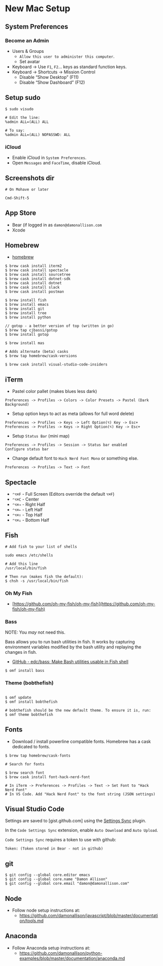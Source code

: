 # New Mac Setup

## System Preferences

### Become an Admin

* Users & Groups
	* `Allow this user to administer this computer`.
	* Set avatar
* Keyboard -> Use `F1`, `F2`… keys as standard function keys.
* Keyboard -> Shortcuts -> Mission Control
	* Disable “Show Desktop” (F11)
	* Disable “Show Dashboard” (F12)

## Setup sudo

```
$ sudo visudo

# Edit the line:
%admin ALL=(ALL) ALL

# To say:
%admin ALL=(ALL) NOPASSWD: ALL
```

### iCloud

* Enable iCloud in `System Preferences`.
* Open `Messages` and `FaceTime`, disable iCloud.

## Screenshots dir

```shell
# On Mohave or later

Cmd-Shift-5

```
## App Store

* Bear (if logged in as `damon@damonallison.com`
* Xcode

## Homebrew

* [homebrew](https://brew.sh/)

```
$ brew cask install iterm2
$ brew cask install spectacle
$ brew cask install sourcetree
$ brew cask install dotnet-sdk
$ brew cask install dotnet
$ brew cask install slack
$ brew cask install postman

$ brew install fish
$ brew install emacs
$ brew install git
$ brew install tree
$ brew install python

// gotop - a better version of top (written in go)
$ brew tap cjbassi/gotop
$ brew install gotop

$ brew install mas

# Adds alternate (beta) casks
$ brew tap homebrew/cask-versions

$ brew cask install visual-studio-code-insiders
```

## iTerm

* Pastel color pallet (makes blues less dark)

```shell
Preferences -> Profiles -> Colors -> Color Presets -> Pastel (Dark Background)
```

* Setup option keys to act as meta (allows for full word delete)

```shell
Preferences -> Profiles -> Keys -> Left Option(⌥) Key -> Esc+
Preferences -> Profiles -> Keys -> Right Option(⌥) Key -> Esc+
```

* Setup `Status Bar` (mini map)

```shell
Preferences -> Profiles -> Session -> Status bar enabled
Configure status bar
```

* Change default font to `Hack Nerd Font Mono` or something else.

```shell
Preferences -> Profiles -> Text -> Font
```

## Spectacle

* `⌃⌥⌘F` - Full Screen (Editors override the default `⌥⌘F`)
* `⌃⌥⌘C` - Center
* `⌃⌥⌘→` - Right Half
* `⌃⌥⌘←` - Left Half
* `⌃⌥⌘↑` - Top Half
* `⌃⌥⌘↓` - Bottom Half

## Fish
```
# Add fish to your list of shells

sudo emacs /etc/shells

# Add this line
/usr/local/bin/fish

# Then run (makes fish the default):
$ chsh -s /usr/local/bin/fish
```

### Oh My Fish
*  [https://github.com/oh-my-fish/oh-my-fish](https://github.com/oh-my-fish/oh-my-fish)

###  Bass

NOTE: You *may* not need this.

Bass allows you to run bash utilities in fish. It works by capturing environment variables modified by the bash utility and replaying the changes in fish.

* [GitHub - edc/bass: Make Bash utilities usable in Fish shell](https://github.com/edc/bass)

```shell
$ omf install bass
```
### Theme (bobthefish)

```shell

$ omf update
$ omf install bobthefish

# bobthefish should be the new default theme. To ensure it is, run:
$ omf theme bobthefish
```

## Fonts

* Download / install powerline compatible fonts. Homebrew has a cask dedicated to fonts.

```shell
$ brew tap homebrew/cask-fonts

# Search for fonts

$ brew search font
$ brew cask install font-hack-nerd-font

# In iTerm -> Preferences -> Profiles -> Text -> Set Font to "Hack Nerd Font"
# In VS Code. Add "Hack Nerd Font" to the font string (JSON settings)
```



## Visual Studio Code

Settings are saved to [gist.github.com] using the [Settings Sync](https://marketplace.visualstudio.com/items?itemName=Shan.code-settings-sync)
plugin.

In the `Code Settings Sync` extension, enable `Auto Download` and `Auto Upload`.

`Code Settings Sync` requires a token to use with github:

```
Token: (Token stored in Bear - not in github)
```

## git

```shell
$ git config --global core.editor emacs
$ git config --global core.name "Damon Allison"
$ git config --global core.email "damon@damonallison.com"
```
## Node

* Follow node setup instructions at:
	* https://github.com/damonallison/javascript/blob/master/documentation/tools.md

## Anaconda

* Follow Anaconda setup instructions at:
    * https://github.com/damonallison/python-examples/blob/master/documentation/anaconda.md

